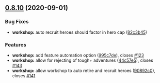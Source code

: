 ## [0.8.10](https://github.com/Rasterkhann/Rasterkhann/compare/v0.8.9...v0.8.10) (2020-09-01)


### Bug Fixes

* **workshop:** auto recruit heroes should factor in hero cap ([82c3b45](https://github.com/Rasterkhann/Rasterkhann/commit/82c3b45f33961206d13b4805192012199fd28de9))


### Features

* **workshop:** add feature automation option ([995c7de](https://github.com/Rasterkhann/Rasterkhann/commit/995c7de813ec28900acb1267e2a56dcff315dcbd)), closes [#123](https://github.com/Rasterkhann/Rasterkhann/issues/123)
* **workshop:** allow for rejecting of tough+ adventures ([44c57e5](https://github.com/Rasterkhann/Rasterkhann/commit/44c57e595eef3d4bea9efed95526b20e9ae72dfa)), closes [#143](https://github.com/Rasterkhann/Rasterkhann/issues/143)
* **workshop:** allow workshop to auto retire and recruit heroes ([90892c0](https://github.com/Rasterkhann/Rasterkhann/commit/90892c0b77e3d0d6c65fa1f3573f29fdb2126201)), closes [#141](https://github.com/Rasterkhann/Rasterkhann/issues/141)



